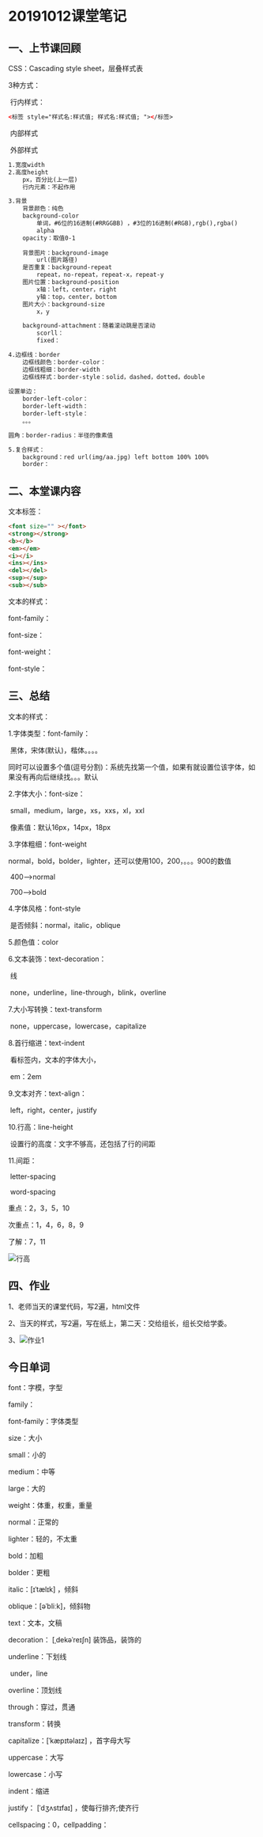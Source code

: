 # 20191012课堂笔记

## 一、上节课回顾

CSS：Cascading style sheet，层叠样式表

3种方式：

​	行内样式：

```html
<标签 style="样式名:样式值; 样式名:样式值; "></标签>
```

​	内部样式

​	外部样式

```html
1.宽度width
2.高度height
	px，百分比(上一层)
	行内元素：不起作用

3.背景
	背景颜色：纯色
	background-color
		单词，#6位的16进制(#RRGGBB) ，#3位的16进制(#RGB),rgb(),rgba()
		alpha
	opacity：取值0-1
	
	背景图片：background-image
		url(图片路径)
	是否重复：background-repeat
		repeat，no-repeat，repeat-x，repeat-y
	图片位置：background-position
		x轴：left，center，right
		y轴：top，center，bottom
	图片大小：background-size
		x，y

	background-attachment：随着滚动跳是否滚动
		scorll：
		fixed：

4.边框线：border
	边框线颜色：border-color：
	边框线粗细：border-width
	边框线样式：border-style：solid，dashed，dotted，double
	
设置单边：
	border-left-color：
	border-left-width：
	border-left-style：
	。。。

圆角：border-radius：半径的像素值

5.复合样式：
	background：red url(img/aa.jpg) left bottom 100% 100%
	border：
```









## 二、本堂课内容

文本标签：

```html
<font size="" ></font>
<strong></strong>
<b></b>
<em></em>
<i></i>
<ins></ins>
<del></del>
<sup></sup>
<sub></sub>

```

文本的样式：

font-family：

font-size：

font-weight：

font-style：











## 三、总结

文本的样式：

1.字体类型：font-family：

​	黑体，宋体(默认)，楷体。。。。

​	同时可以设置多个值(逗号分割)：系统先找第一个值，如果有就设置位该字体，如果没有再向后继续找。。。默认

2.字体大小：font-size：

​	small，medium，large，xs，xxs，xl，xxl

​	像素值：默认16px，14px，18px

3.字体粗细：font-weight

​	normal，bold，bolder，lighter，还可以使用100，200，。。。900的数值

​	400-->normal

​	700-->bold

4.字体风格：font-style

​	是否倾斜：normal，italic，oblique



5.颜色值：color

6.文本装饰：text-decoration：

​	线

​	none，underline，line-through，blink，overline

7.大小写转换：text-transform

​	none，uppercase，lowercase，capitalize

8.首行缩进：text-indent

​	看标签内，文本的字体大小，

​	em：2em

9.文本对齐：text-align：

​	left，right，center，justify



10.行高：line-height

​	设置行的高度：文字不够高，还包括了行的间距



11.间距：

​	letter-spacing

​	word-spacing



重点：2，3，5，10

次重点：1，4，6，8，9

了解：7，11



![行高](img\行高.png)







## 四、作业

1、老师当天的课堂代码，写2遍，html文件

2、当天的样式，写2遍，写在纸上，第二天：交给组长，组长交给学委。

3、![作业1](作业\作业1.png)







## 今日单词

font：字模，字型

family：

font-family：字体类型

size：大小

small：小的

medium：中等

large：大的

weight：体重，权重，重量

normal：正常的

lighter：轻的，不太重

bold：加粗

bolder：更粗

italic：[ɪˈtælɪk] ，倾斜

oblique：[əˈbliːk]，倾斜物

text：文本，文稿

decoration： [ˌdekəˈreɪʃn] 装饰品，装饰的

underline：下划线

​	under，line

overline：顶划线

through：穿过，贯通

transform：转换

capitalize：[ˈkæpɪtəlaɪz] ，首字母大写

uppercase：大写

lowercase：小写

indent：缩进

justify： [ˈdʒʌstɪfaɪ] ，使每行排齐;使齐行





cellspacing：0，cellpadding：